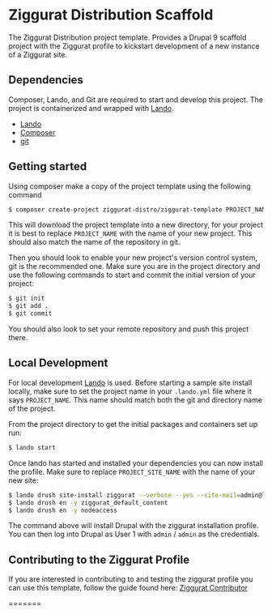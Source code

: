 
# Ziggurat Distribution Scaffold

The Ziggurat Distribution project template. Provides a Drupal 9 scaffold project
with the Ziggurat profile to kickstart development of a new instance of
a Ziggurat site.

## Dependencies

Composer, Lando, and Git are required to start and develop this project. The
project is containerized and wrapped with [Lando][].
* [Lando][]
* [Composer][]
* [git][]

## Getting started

Using composer make a copy of the project template using the following command
```bash
$ composer create-project ziggurat-distro/ziggurat-template PROJECT_NAME --remove-vcs -s dev --no-install
```
This will download the project template into a new directory, for your project it
is best to replace `PROJECT_NAME` with the name of your new project. This should
also match the name of the repository in git.

Then you should look to enable your new project's version control system, git
is the recommended one. Make sure you are in the project directory and use the
following commands to start and commit the initial version of your project:
```bash
$ git init
$ git add .
$ git commit
```
You should also look to set your remote repository and push this project there.

## Local Development

For local development [Lando][] is used. Before starting a sample site install
locally, make sure to set the project name in your `.lando.yml` file where it
says `PROJECT_NAME`. This name should match both the git and directory name of
the project.

From the project directory to get the initial packages and containers set up run:
```bash
$ lando start
```

Once lando has started and installed your dependencies you can now install the
profile. Make sure to replace `PROJECT_SITE_NAME` with the name of your new site:

```bash
$ lando drush site-install ziggurat --verbose --yes --site-mail=admin@localhost --account-mail=admin@localhost --site-name='PROJECT_SITE_NAME' --account-name=admin --account-pass=admin;
$ lando drush en -y ziggurat_default_content
$ lando drush en -y nodeaccess
```

The command above will  install Drupal with the ziggurat installation profile.
You can then log into Drupal as User 1 with `admin` / `admin` as the credentials.

## Contributing to the Ziggurat Profile

If you are interested in contributing to and testing the ziggurat profile you
can use this template, follow the guide found here: [Ziggurat Contributor][]

[Lando]: https://docs.devwithlando.io
[Composer]: https://getcomposer.org
[npm]: https://www.npmjs.com
[git]: https://git-scm.com/
[Ziggurat Contributor]: docs/ziggurat-profile-development.md
=======
